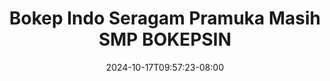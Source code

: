 --- 
title: "Bokep Indo Seragam Pramuka Masih SMP  BOKEPSIN"
description: "nonton bokep Bokep Indo Seragam Pramuka Masih SMP  BOKEPSIN yandex durasi panjang terbaru"
date: 2024-10-17T09:57:23-08:00
file_code: "mqs5t9d3550d"
draft: false
cover: "tlyrecopg6rjvgwy.jpg"
tags: ["Bokep", "Indo", "Seragam", "Pramuka", "Masih", "SMP", "BOKEPSIN", "bokep-indo", "bokep-viral", "bokep-ig"]
length: 212
fld_id: "1398013"
foldername: "ABG SMP"
categories: ["ABG SMP"]
views: 159
---